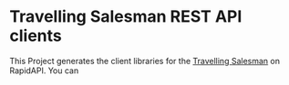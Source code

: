 # Travelling Salesman REST API clients

This Project generates the client libraries for the [Travelling Salesman](https://rapidapi.com/fx-world-softwareentwicklung-fx-world-softwareentwicklung-default/api/travelling-salesman) on RapidAPI.
You can 